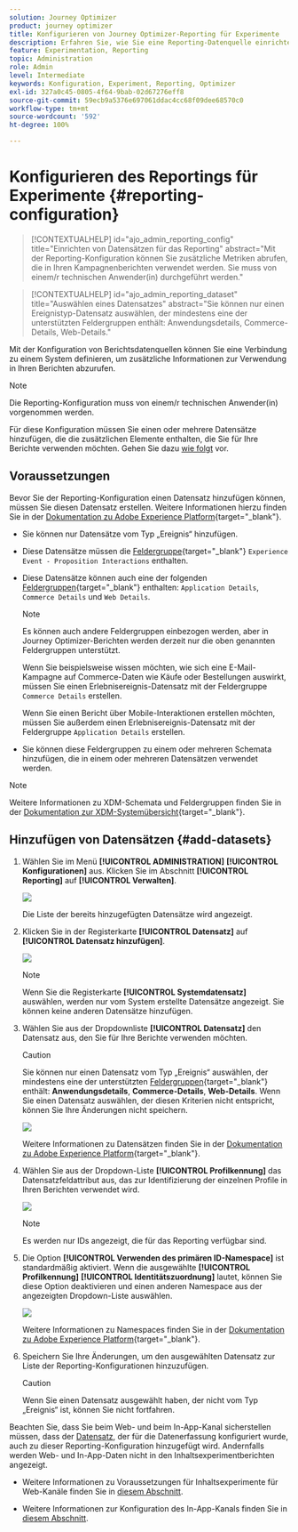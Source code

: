 ```yaml
---
solution: Journey Optimizer
product: journey optimizer
title: Konfigurieren von Journey Optimizer-Reporting für Experimente
description: Erfahren Sie, wie Sie eine Reporting-Datenquelle einrichten.
feature: Experimentation, Reporting
topic: Administration
role: Admin
level: Intermediate
keywords: Konfiguration, Experiment, Reporting, Optimizer
exl-id: 327a0c45-0805-4f64-9bab-02d67276eff8
source-git-commit: 59ecb9a5376e697061ddac4cc68f09dee68570c0
workflow-type: tm+mt
source-wordcount: '592'
ht-degree: 100%

---
```


# Konfigurieren des Reportings für Experimente {#reporting-configuration}

>[!CONTEXTUALHELP]
>id="ajo_admin_reporting_config"
>title="Einrichten von Datensätzen für das Reporting"
>abstract="Mit der Reporting-Konfiguration können Sie zusätzliche Metriken abrufen, die in Ihren Kampagnenberichten verwendet werden. Sie muss von einem/r technischen Anwender(in) durchgeführt werden."

>[!CONTEXTUALHELP]
>id="ajo_admin_reporting_dataset"
>title="Auswählen eines Datensatzes"
>abstract="Sie können nur einen Ereignistyp-Datensatz auswählen, der mindestens eine der unterstützten Feldergruppen enthält: Anwendungsdetails, Commerce-Details, Web-Details."

Mit der Konfiguration von Berichtsdatenquellen können Sie eine Verbindung zu einem System definieren, um zusätzliche Informationen zur Verwendung in Ihren Berichten abzurufen.

<!--The reporting data source configuration allows you to retrieve additional metrics that will be used in the **[!UICONTROL Objectives]** tab of your campaign reports.-->

>[!NOTE]
>
>Die Reporting-Konfiguration muss von einem/r technischen Anwender(in) vorgenommen werden. <!--Rights?-->

Für diese Konfiguration müssen Sie einen oder mehrere Datensätze hinzufügen, die die zusätzlichen Elemente enthalten, die Sie für Ihre Berichte verwenden möchten. Gehen Sie dazu [wie folgt](#add-datasets) vor.

<!--
➡️ [Discover this feature in video](#video)
-->

## Voraussetzungen


Bevor Sie der Reporting-Konfiguration einen Datensatz hinzufügen können, müssen Sie diesen Datensatz erstellen. Weitere Informationen hierzu finden Sie in der [Dokumentation zu Adobe Experience Platform](https://experienceleague.adobe.com/docs/experience-platform/catalog/datasets/user-guide.html?lang=de#create){target="_blank"}.

* Sie können nur Datensätze vom Typ „Ereignis“ hinzufügen.

* Diese Datensätze müssen die [Feldergruppe](https://experienceleague.adobe.com/docs/experience-platform/xdm/tutorials/create-schema-ui.html?lang=de#field-group){target="_blank"} `Experience Event - Proposition Interactions` enthalten.

* Diese Datensätze können auch eine der folgenden [Feldergruppen](https://experienceleague.adobe.com/docs/experience-platform/xdm/tutorials/create-schema-ui.html?lang=de#field-group){target="_blank"} enthalten: `Application Details`, `Commerce Details` und `Web Details`.

  >[!NOTE]
  >
  >Es können auch andere Feldergruppen einbezogen werden, aber in Journey Optimizer-Berichten werden derzeit nur die oben genannten Feldergruppen unterstützt.

  Wenn Sie beispielsweise wissen möchten, wie sich eine E-Mail-Kampagne auf Commerce-Daten wie Käufe oder Bestellungen auswirkt, müssen Sie einen Erlebnisereignis-Datensatz mit der Feldergruppe `Commerce Details` erstellen.

  Wenn Sie einen Bericht über Mobile-Interaktionen erstellen möchten, müssen Sie außerdem einen Erlebnisereignis-Datensatz mit der Feldergruppe `Application Details` erstellen.

  <!--The metrics corresponding to each field group are listed [here](#objective-list).-->

* Sie können diese Feldergruppen zu einem oder mehreren Schemata hinzufügen, die in einem oder mehreren Datensätzen verwendet werden.

>[!NOTE]
>
>Weitere Informationen zu XDM-Schemata und Feldergruppen finden Sie in der [Dokumentation zur XDM-Systemübersicht](https://experienceleague.adobe.com/docs/experience-platform/xdm/home.html?lang=de){target="_blank"}.

<!--
## Objectives corresponding to each field group {#objective-list}

The table below shows which metrics will be added to the **[!UICONTROL Objectives]** tab of your campaign reports for each field group.

| Field group | Objectives |
|--- |--- |
| Commerce Details | Price Total<br>Payment Amount<br>(Unique) Checkouts<br>(Unique) Product List Adds<br>(Unique) Product List Opens<br>(Unique) Product List Removal<br>(Unique) Product List Views<br>(Unique) Product Views<br>(Unique) Purchases<br>(Unique) Save For Laters<br>Product Price Total<br>Product Quantity |
| Application Details | (Unique) App Launches<br>First App Launches<br>(Unique) App Installs<br>(Unique) App Upgrades |
| Web Details | (Unique) Page Views |
-->

## Hinzufügen von Datensätzen {#add-datasets}

1. Wählen Sie im Menü **[!UICONTROL ADMINISTRATION]** **[!UICONTROL Konfigurationen]** aus. Klicken Sie im Abschnitt **[!UICONTROL Reporting]** auf **[!UICONTROL Verwalten]**.

   ![](assets/reporting-config-menu.png)

   Die Liste der bereits hinzugefügten Datensätze wird angezeigt.

1. Klicken Sie in der Registerkarte **[!UICONTROL Datensatz]** auf **[!UICONTROL Datensatz hinzufügen]**.

   ![](assets/reporting-config-add.png)

   >[!NOTE]
   >
   >Wenn Sie die Registerkarte **[!UICONTROL Systemdatensatz]** auswählen, werden nur vom System erstellte Datensätze angezeigt. Sie können keine anderen Datensätze hinzufügen.

1. Wählen Sie aus der Dropdownliste **[!UICONTROL Datensatz]** den Datensatz aus, den Sie für Ihre Berichte verwenden möchten.

   >[!CAUTION]
   >
   >Sie können nur einen Datensatz vom Typ „Ereignis“ auswählen, der mindestens eine der unterstützten [Feldergruppen](https://experienceleague.adobe.com/docs/experience-platform/xdm/tutorials/create-schema-ui.html?lang=de#field-group){target="_blank"} enthält: **Anwendungsdetails**, **Commerce-Details**, **Web-Details**. Wenn Sie einen Datensatz auswählen, der diesen Kriterien nicht entspricht, können Sie Ihre Änderungen nicht speichern.

   ![](assets/reporting-config-datasets.png)

   Weitere Informationen zu Datensätzen finden Sie in der [Dokumentation zu Adobe Experience Platform](https://experienceleague.adobe.com/docs/experience-platform/catalog/datasets/overview.html?lang=de){target="_blank"}.

1. Wählen Sie aus der Dropdown-Liste **[!UICONTROL Profilkennung]** das Datensatzfeldattribut aus, das zur Identifizierung der einzelnen Profile in Ihren Berichten verwendet wird.

   ![](assets/reporting-config-profile-id.png)

   >[!NOTE]
   >
   >Es werden nur IDs angezeigt, die für das Reporting verfügbar sind.

1. Die Option **[!UICONTROL Verwenden des primären ID-Namespace]** ist standardmäßig aktiviert. Wenn die ausgewählte **[!UICONTROL Profilkennung]** **[!UICONTROL Identitätszuordnung]** lautet, können Sie diese Option deaktivieren und einen anderen Namespace aus der angezeigten Dropdown-Liste auswählen.

   ![](assets/reporting-config-namespace.png)

   Weitere Informationen zu Namespaces finden Sie in der [Dokumentation zu Adobe Experience Platform](https://experienceleague.adobe.com/docs/experience-platform/identity/namespaces.html?lang=de){target="_blank"}.

1. Speichern Sie Ihre Änderungen, um den ausgewählten Datensatz zur Liste der Reporting-Konfigurationen hinzuzufügen.

   >[!CAUTION]
   >
   >Wenn Sie einen Datensatz ausgewählt haben, der nicht vom Typ „Ereignis“ ist, können Sie nicht fortfahren.

Beachten Sie, dass Sie beim Web- und beim In-App-Kanal sicherstellen müssen, dass der [Datensatz](../data/get-started-datasets.md), der für die Datenerfassung konfiguriert wurde, auch zu dieser Reporting-Konfiguration hinzugefügt wird. Andernfalls werden Web- und In-App-Daten nicht in den Inhaltsexperimentberichten angezeigt.

* Weitere Informationen zu Voraussetzungen für Inhaltsexperimente für Web-Kanäle finden Sie in [diesem Abschnitt](../web/web-prerequisites.md#experiment-prerequisites).

* Weitere Informationen zur Konfiguration des In-App-Kanals finden Sie in [diesem Abschnitt](../in-app/inapp-configuration.md).

<!--
When building your campaign reports, you can now see the metrics corresponding to the field groups used in the datasets you added. Go to the **[!UICONTROL Objectives]** tab and select the metrics of your choice to better fine-tune your reports. [Learn more](content-experiment.md#objectives-global)

![](assets/reporting-config-objectives.png)

>[!NOTE]
>
>If you add several datasets, all data from all datasets will be available for reporting.


## How-to video {#video}

Understand how to configure Experience Platform reporting data sources.

>[!VIDEO]()
-->

